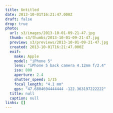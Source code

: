 ```yaml
---
title: Untitled
date: 2013-10-01T16:21:47.000Z
draft: false
drop: true
photo:
  url: s3/images/2013-10-01-09-21-47.jpg
  thumb: s3/thumbs/2013-10-01-09-21-47.jpg
  preview: s3/previews/2013-10-01-09-21-47.jpg
  created: 2013-10-01T16:21:47.000Z
  exif:
    make: Apple
    model: "iPhone 5"
    lens: "iPhone 5 back camera 4.12mm f/2.4"
    iso: 800
    aperture: 2.4
    shutter_speed: 1/15
    focal_length: "4.1 mm"
    gps: "47.6804694444444 -122.363197222222"
  title: null
  caption: null
links: []
---
```

